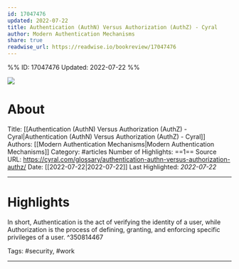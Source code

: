 ```yaml
---
id: 17047476
updated: 2022-07-22
title: Authentication (AuthN) Versus Authorization (AuthZ) - Cyral
author: Modern Authentication Mechanisms
share: true
readwise_url: https://readwise.io/bookreview/17047476
---
```


%%
ID: 17047476
Updated: 2022-07-22
%%

![]( https://readwise-assets.s3.amazonaws.com/static/images/article4.6bc1851654a0.png)

# About
Title: [[Authentication (AuthN) Versus Authorization (AuthZ) - Cyral|Authentication (AuthN) Versus Authorization (AuthZ) - Cyral]]
Authors: [[Modern Authentication Mechanisms|Modern Authentication Mechanisms]]
Category: #articles
Number of Highlights: ==1==
Source URL: https://cyral.com/glossary/authentication-authn-versus-authorization-authz/
Date: [[2022-07-22|2022-07-22]]
Last Highlighted: *2022-07-22*

---

# Highlights

In short, Authentication is the act of verifying the identity of a user, while Authorization is the process of defining, granting, and enforcing specific privileges of a user. ^350814467

Tags: #security, #work

---